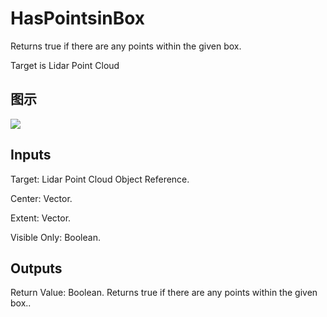 # HasPointsinBox

Returns true if there are any points within the given box.

Target is Lidar Point Cloud

## 图示

![]($-20221218-19431861.png)

## Inputs

Target: Lidar Point Cloud Object Reference.

Center: Vector.

Extent: Vector.

Visible Only: Boolean.  

## Outputs

Return Value: Boolean. Returns true if there are any points within the given box..

